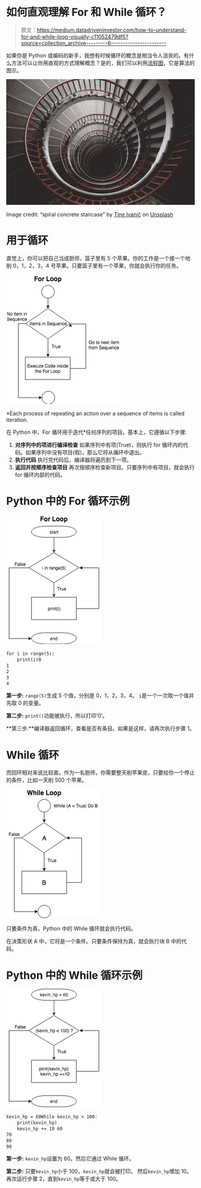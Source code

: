# 如何直观理解 For 和 While 循环？

> 原文：<https://medium.datadriveninvestor.com/how-to-understand-for-and-while-loop-visually-c11052479df5?source=collection_archive---------6----------------------->

如果你是 Python 或编码的新手，我想有时候循环的概念是相当令人沮丧的。有什么方法可以让你用直观的方式理解概念？是的，我们可以利用[流程图](https://en.wikipedia.org/wiki/Flowchart)，它是算法的图示。

![](img/155e3f0d338c799ffa67efd48d50093e.png)

Image credit: “spiral concrete staircase” by [Tine Ivanič](https://unsplash.com/@tine999?utm_source=medium&utm_medium=referral) on [Unsplash](https://unsplash.com?utm_source=medium&utm_medium=referral)

# **用于循环**

直觉上，你可以把自己当成厨师，篮子里有 5 个苹果。你的工作是一个接一个地削 0，1，2，3，4 号苹果。只要篮子里有一个苹果，你就会执行你的任务。

![](img/437366c3462c7cccf66ba2fd069d32f5.png)

*Each process of repeating an action over a sequence of items is called iteration.

在 Python 中，For 循环用于迭代*任何序列的项目。基本上，它遵循以下步骤:

1.  **对序列中的项进行编译检查**
    如果序列中有项(True)，则执行 for 循环内的代码。如果序列中没有项目(假)，那么它将从循环中退出。
2.  **执行代码**
    执行完代码后，编译器将遍历到下一项。
3.  **返回并按顺序检查项目** 再次按顺序检查新项目。只要序列中有项目，就会执行 for 循环内部的代码。

# Python 中的 For 循环示例

![](img/a11252767a88e3b867ff162eef392bd0.png)

```
for i in range(5):
    print(i)0
1
2
3
4
```

**第一步:**
`range(5)`生成 5 个值，分别是 0，1，2，3，4。
`i`是一个一次取一个值并先取 0 的变量。

**第二步:**
`print()`功能被执行，所以打印‘0’。

**第三步:**编译器返回循环，查看是否有条目。如果是这样，请再次执行步骤 1。

# While 循环

而回环相对来说比较直。作为一名厨师，你需要整天削苹果皮，只要给你一个停止的条件，比如一天削 500 个苹果。

![](img/257baea90c18be42b89b90f1a5db23be.png)

只要条件为真，Python 中的 While 循环就会执行代码。

在决策形状 A 中，它将是一个条件。只要条件保持为真，就会执行块 B 中的代码。

# Python 中的 While 循环示例

![](img/47fcab21cb4fe3eb7d2149d871ca620d.png)

```
kevin_hp = 60While kevin_hp < 100:
    print(kevin_hp)
    kevin_hp += 10 60
70
80
90
```

**第一步:** `kevin_hp`设置为 60。然后它通过 While 循环。

**第二步:**
只要`kevin_hp`小于 100，`kevin_hp`就会被打印。
然后`kevin_hp`增加 10。再次运行步骤 2，直到`kevin_hp`等于或大于 100。